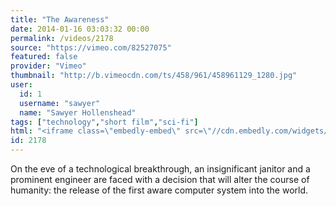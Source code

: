 ```yaml
---
title: "The Awareness"
date: 2014-01-16 03:03:32 00:00
permalink: /videos/2178
source: "https://vimeo.com/82527075"
featured: false
provider: "Vimeo"
thumbnail: "http://b.vimeocdn.com/ts/458/961/458961129_1280.jpg"
user:
  id: 1
  username: "sawyer"
  name: "Sawyer Hollenshead"
tags: ["technology","short film","sci-fi"]
html: "<iframe class=\"embedly-embed\" src=\"//cdn.embedly.com/widgets/media.html?src=http%3A%2F%2Fplayer.vimeo.com%2Fvideo%2F82527075&url=http%3A%2F%2Fvimeo.com%2F82527075&image=http%3A%2F%2Fb.vimeocdn.com%2Fts%2F458%2F961%2F458961129_1280.jpg&key=950020ba825211e1a0764040d3dc5c07&type=text%2Fhtml&schema=vimeo\" width=\"1280\" height=\"536\" scrolling=\"no\" frameborder=\"0\" allowfullscreen></iframe>"
id: 2178
---
```


On the eve of a technological breakthrough, an insignificant janitor and a prominent engineer are faced with a decision that will alter the course of humanity: the release of the first aware computer system into the world.